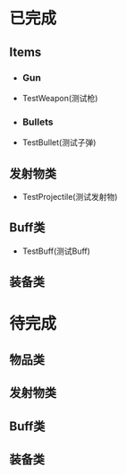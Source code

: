 # 已完成

 ## Items  
 - ### Gun
 - TestWeapon(测试枪)  

 - ### Bullets  
 - TestBullet(测试子弹)  

 ## 发射物类  
 - TestProjectile(测试发射物)  

 ## Buff类
 - TestBuff(测试Buff)

 ## 装备类  



# 待完成  

 ## 物品类       

 ## 发射物类   

 ## Buff类  

 ## 装备类  